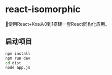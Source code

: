 # react-isomorphic
🍈使用React+Koa从0到1搭建一套React同构化应用。

## 启动项目

```sh
npm install
npm run dev
cd dist
node app.js
```
